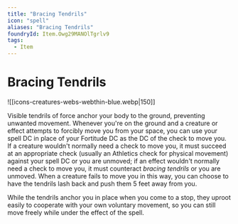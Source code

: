 ```yaml
---
title: "Bracing Tendrils"
icon: "spell"
aliases: "Bracing Tendrils"
foundryId: Item.Owg29MANOlTgrlv9
tags:
  - Item
---
```


# Bracing Tendrils
![[icons-creatures-webs-webthin-blue.webp|150]]

Visible tendrils of force anchor your body to the ground, preventing unwanted movement. Whenever you're on the ground and a creature or effect attempts to forcibly move you from your space, you can use your spell DC in place of your Fortitude DC as the DC of the check to move you. If a creature wouldn't normally need a check to move you, it must succeed at an appropriate check (usually an Athletics check for physical movement) against your spell DC or you are unmoved; if an effect wouldn't normally need a check to move you, it must counteract _bracing tendrils_ or you are unmoved. When a creature fails to move you in this way, you can choose to have the tendrils lash back and push them 5 feet away from you.

While the tendrils anchor you in place when you come to a stop, they uproot easily to cooperate with your own voluntary movement, so you can still move freely while under the effect of the spell.
